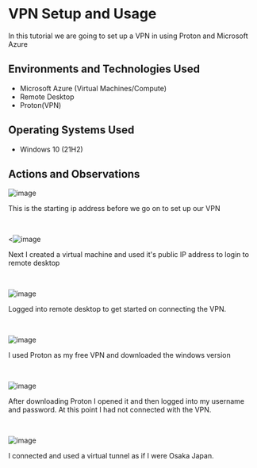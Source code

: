 <h1>VPN Setup and Usage</h1>
 In this tutorial we are going to set up a VPN in using Proton and Microsoft Azure<br />


<h2>Environments and Technologies Used</h2>

- Microsoft Azure (Virtual Machines/Compute)
- Remote Desktop
- Proton(VPN)


<h2>Operating Systems Used </h2>

- Windows 10 (21H2)


<h2>Actions and Observations</h2>

![image](https://github.com/AdamDCollins7/Create-Virtual-Machine-in-Azure/assets/99514625/bc6e3482-879d-4301-844d-081646b1d5b6)


<p>
This is the starting ip address before we go on to set up our VPN
</p>
<br />

<![image](https://github.com/AdamDCollins7/Create-Virtual-Machine-in-Azure/assets/99514625/da37e4e8-1f8b-4963-ae86-195527f034dd)

<p>
Next I created a virtual machine and used it's public IP address to login to remote desktop
</p>
<br />

![image](https://github.com/AdamDCollins7/Create-Virtual-Machine-in-Azure/assets/99514625/2a3d5a58-3bef-4f4d-86c2-9c2064effd6f)

<p>
Logged into remote desktop to get started on connecting the VPN.
</p>
<br />


![image](https://github.com/AdamDCollins7/Create-Virtual-Machine-in-Azure/assets/99514625/3d9001d8-47fd-4c6c-8357-c10bb582c979)


<p>
I used Proton as my free VPN and downloaded the windows version
</p>
<br />

![image](https://github.com/AdamDCollins7/Create-Virtual-Machine-in-Azure/assets/99514625/99537ebd-c1ab-4c64-b1fa-0304ce9c2185)


<p>
After downloading Proton I opened it and then logged into my username and password. At this point I had not connected with the VPN.
</p>
<br />

![image](https://github.com/AdamDCollins7/Create-Virtual-Machine-in-Azure/assets/99514625/6ab81e77-4f5d-4856-a979-d5839d2d471c)

<p>
I connected and used a virtual tunnel as if I were Osaka Japan.
</p>
<br />
